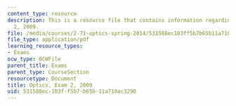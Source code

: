 ```yaml
---
content_type: resource
description: This is a resource file that contains information regarding optics exam
  2, 2009.
file: /media/courses/2-71-optics-spring-2014/531588ec103ff5b7b65b11a710ac3290_MIT2_71S14_s09_quiz2.pdf
file_type: application/pdf
learning_resource_types:
- Exams
ocw_type: OCWFile
parent_title: Exams
parent_type: CourseSection
resourcetype: Document
title: Optics, Exam 2, 2009
uid: 531588ec-103f-f5b7-b65b-11a710ac3290
---
```

